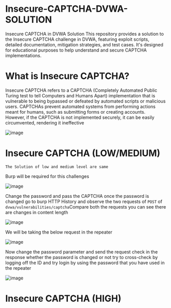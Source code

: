 # Insecure-CAPTCHA-DVWA-SOLUTION

Insecure CAPTCHA in DVWA Solution  This repository provides a solution to the Insecure CAPTCHA challenge in DVWA, featuring exploit scripts, detailed documentation, mitigation strategies, and test cases. It's designed for educational purposes to help understand and secure CAPTCHA implementations.

# What is Insecure CAPTCHA?

Insecure CAPTCHA refers to a CAPTCHA (Completely Automated Public Turing test to tell Computers and Humans Apart) implementation that is vulnerable to being bypassed or defeated by automated scripts or malicious users. CAPTCHAs prevent automated systems from performing actions meant for humans, such as submitting forms or creating accounts. However, if the CAPTCHA is not implemented securely, it can be easily circumvented, rendering it ineffective

![image](https://github.com/kashrathod19/Insecure-CAPTCHA-DVWA-SOLUTION/assets/54115061/2a5567ac-de89-430c-92bc-6d7a00cf99d2)

# Insecure CAPTCHA (LOW/MEDIUM)

```The Solution of low and medium level are same ```

Burp will be required for this challenges 

![image](https://github.com/kashrathod19/Insecure-CAPTCHA-DVWA-SOLUTION/assets/54115061/6567b0b6-2709-49ee-b083-1827bd1e5c7c)

Change the password and pass the CAPTCHA once the password is changed go to burp HTTP History and observe the two requests of ```POST``` of ```dvwa/vulnerabilities/captcha```Compare both the requests you can see there are changes in content length 

![image](https://github.com/kashrathod19/Insecure-CAPTCHA-DVWA-SOLUTION/assets/54115061/c5d9fc20-e74d-4b72-bf4b-59b51d9d5f7d)

We will be taking the below request in the repeater

![image](https://github.com/kashrathod19/Insecure-CAPTCHA-DVWA-SOLUTION/assets/54115061/08cdee6b-fd30-455c-9038-07158cd3570a)

Now change the password parameter and send the request check in the response whether the password is changed or not try to cross-check by logging off the ID and try login by using the password that you have used in the repeater

![image](https://github.com/kashrathod19/Insecure-CAPTCHA-DVWA-SOLUTION/assets/54115061/15438256-b92a-412e-a556-a3229da53dd5)

# Insecure CAPTCHA (HIGH)
